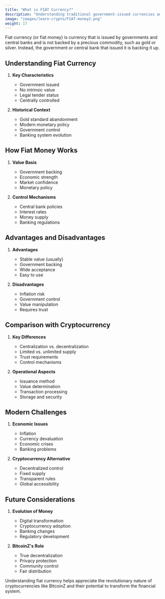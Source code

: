 ```yaml
---
title: "What is FIAT Currency?"
description: "Understanding traditional government-issued currencies and how they differ from cryptocurrencies."
image: "images/learn-crypto/FIAT-money2.png"
weight: 17
---
```


Fiat currency (or fiat money) is currency that is issued by governments and central banks and is not backed by a precious commodity, such as gold or silver. Instead, the government or central bank that issued it is backing it up.

## Understanding Fiat Currency

1. **Key Characteristics**
   - Government issued
   - No intrinsic value
   - Legal tender status
   - Centrally controlled

2. **Historical Context**
   - Gold standard abandonment
   - Modern monetary policy
   - Government control
   - Banking system evolution

## How Fiat Money Works

1. **Value Basis**
   - Government backing
   - Economic strength
   - Market confidence
   - Monetary policy

2. **Control Mechanisms**
   - Central bank policies
   - Interest rates
   - Money supply
   - Banking regulations

## Advantages and Disadvantages

1. **Advantages**
   - Stable value (usually)
   - Government backing
   - Wide acceptance
   - Easy to use

2. **Disadvantages**
   - Inflation risk
   - Government control
   - Value manipulation
   - Requires trust

## Comparison with Cryptocurrency

1. **Key Differences**
   - Centralization vs. decentralization
   - Limited vs. unlimited supply
   - Trust requirements
   - Control mechanisms

2. **Operational Aspects**
   - Issuance method
   - Value determination
   - Transaction processing
   - Storage and security

## Modern Challenges

1. **Economic Issues**
   - Inflation
   - Currency devaluation
   - Economic crises
   - Banking problems

2. **Cryptocurrency Alternative**
   - Decentralized control
   - Fixed supply
   - Transparent rules
   - Global accessibility

## Future Considerations

1. **Evolution of Money**
   - Digital transformation
   - Cryptocurrency adoption
   - Banking changes
   - Regulatory development

2. **BitcoinZ's Role**
   - True decentralization
   - Privacy protection
   - Community control
   - Fair distribution

Understanding fiat currency helps appreciate the revolutionary nature of cryptocurrencies like BitcoinZ and their potential to transform the financial system.